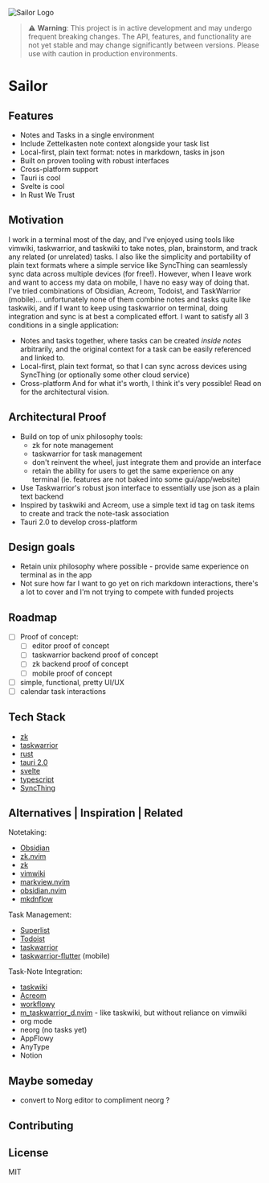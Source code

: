 ![Sailor Logo](https://raw.githubusercontent.com/sailor-app/sailor/main/assets/logo.png)

> ⚠️ **Warning**: This project is in active development and may undergo frequent breaking changes. The API, features, and functionality are not yet stable and may change significantly between versions. Please use with caution in production environments.

# Sailor
## Features
- Notes and Tasks in a single environment
- Include Zettelkasten note context alongside your task list
- Local-first, plain text format: notes in markdown, tasks in json
- Built on proven tooling with robust interfaces
- Cross-platform support
- Tauri is cool
- Svelte is cool
- In Rust We Trust

## Motivation
I work in a terminal most of the day, and I've enjoyed using tools like vimwiki, taskwarrior, and taskwiki to take notes, plan, brainstorm, and track any related (or unrelated) tasks. I also like the simplicity and portability of plain text formats where a simple service like SyncThing can seamlessly sync data across multiple devices (for free!). However, when I leave work and want to access my data on mobile, I have no easy way of doing that. I've tried combinations of Obsidian, Acreom, Todoist, and TaskWarrior (mobile)... unfortunately none of them combine notes and tasks quite like taskwiki, and if I want to keep using taskwarrior on terminal, doing integration and sync is at best a complicated effort. I want to satisfy all 3 conditions in a single application:
- Notes and tasks together, where tasks can be created _inside notes_ arbitrarily, and the original context for a task can be easily referenced and linked to.
- Local-first, plain text format, so that I can sync across devices using SyncThing (or optionally some other cloud service)
- Cross-platform
And for what it's worth, I think it's very possible! Read on for the architectural vision.

## Architectural Proof
- Build on top of unix philosophy tools:
  - zk for note management
  - taskwarrior for task management
  - don't reinvent the wheel, just integrate them and provide an interface
  - retain the ability for users to get the same experience on any terminal (ie. features are not baked into some gui/app/website)
- Use Taskwarrior's robust json interface to essentially use json as a plain text backend
- Inspired by taskwiki and Acreom, use a simple text id tag on task items to create and track the note-task association
- Tauri 2.0 to develop cross-platform

## Design goals
- Retain unix philosophy where possible - provide same experience on terminal as in the app
- Not sure how far I want to go yet on rich markdown interactions, there's a lot to cover and I'm not trying to compete with funded projects

## Roadmap
- [ ] Proof of concept:
  - [ ] editor proof of concept
  - [ ] taskwarrior backend proof of concept
  - [ ] zk backend proof of concept
  - [ ] mobile proof of concept
- [ ] simple, functional, pretty UI/UX
- [ ] calendar task interactions

## Tech Stack
- [zk](https://github.com/zk-org/zk)
- [taskwarrior](https://taskwarrior.org/)
- [rust](https://www.rust-lang.org/)
- [tauri 2.0](https://tauri.app/)
- [svelte](https://svelte.dev/)
- [typescript](https://www.typescriptlang.org/)
- [SyncThing](https://syncthing.net/)

## Alternatives | Inspiration | Related
Notetaking:
- [Obsidian](https://obsidian.md/)
- [zk.nvim](https://github.com/zk-org/zk.nvim)
- [zk](https://github.com/zk-org/zk)
- [vimwiki](https://github.com/vimwiki/vimwiki)
- [markview.nvim](https://github.com/OXY2DEV/markview.nvim)
- [obsidian.nvim](https://github.com/epwalsh/obsidian.nvim)
- [mkdnflow](https://github.com/jakewvincent/mkdnflow.nvim)

Task Management:
- [Superlist](https://www.superlist.com)
- [Todoist](https://todoist.com/)
- [taskwarrior](https://taskwarrior.org/)
- [taskwarrior-flutter](https://github.com/CCExtractor/taskwarrior-flutter) (mobile)

Task-Note Integration:
- [taskwiki](https://github.com/tools-life/taskwiki)
- [Acreom](https://github.com/acreom/acreom)
- [workflowy](https://www.workflowy.com/)
- [m_taskwarrior_d.nvim](https://github.com/huantrinh1802/m_taskwarrior_d.nvim) - like taskwiki, but without reliance on vimwiki
- org mode
- neorg (no tasks yet)
- AppFlowy
- AnyType
- Notion

## Maybe someday
- convert to Norg editor to compliment neorg  ?

## Contributing

## License
MIT

